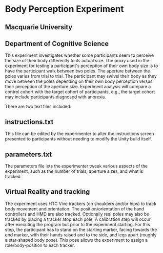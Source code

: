 # Body Perception Experiment

## Macquarie University
## Department of Cognitive Science

This experiment investigates whether some participants seem to perceive the size of their body
differently to its actual size.
The proxy used in the experiment for testing a participant's perception of their own body size
is to have the participant walk between two poles. The aperture between the poles varies from 
trial to trial. The participant may swivel their body as they move between the poles depending
on their own body perception versus their perception of the aperture size.
Experiment analysis will compare a control cohort with the target cohort of participants,
e.g., the target cohort may include participants diagnosed with anorexia.

There are two text files included:

## instructions.txt
This file can be edited by the experimenter to alter the instructions screen presented to participants
without needing to modify the Unity build itself.

## parameters.txt
The parameters file lets the experimenter tweak various aspects of the experiment, such as the number
of trials, aperture sizes, and what is tracked.

## Virtual Reality and tracking
The experiment uses HTC Vive trackers (on shoulders and/or hips) to track body movement and orientation.
The position/orientation of the hand controllers and HMD are also tracked. Optionally real poles may
also be tracked by placing a tracker atop each pole. A calibration step will occur after executing the program
but prior to the experiment starting. For this step, the participant has to stand on the starting marker,
facing towards the end marker, with their hands raised and to the side, and legs apart (roughly a star-shaped body pose).
This pose allows the experiment to assign a role/body-position to each tracker.
